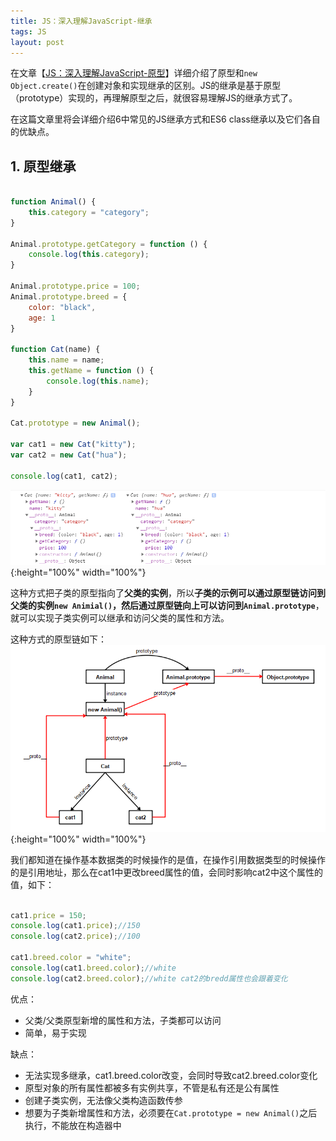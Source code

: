```yaml
---
title: JS：深入理解JavaScript-继承
tags: JS
layout: post
--- 
```


在文章【[JS：深入理解JavaScript-原型](https://limeii.github.io/2019/05/js-prototype/)】详细介绍了原型和```new``` ```Object.create()```在创建对象和实现继承的区别。JS的继承是基于原型（prototype）实现的，再理解原型之后，就很容易理解JS的继承方式了。


在这篇文章里将会详细介绍6中常见的JS继承方式和ES6 class继承以及它们各自的优缺点。

## 1. 原型继承
```js

function Animal() {
    this.category = "category";
}

Animal.prototype.getCategory = function () {
    console.log(this.category);
}

Animal.prototype.price = 100;
Animal.prototype.breed = {
    color: "black",
    age: 1
}

function Cat(name) {
    this.name = name;
    this.getName = function () {
        console.log(this.name);
    }
}

Cat.prototype = new Animal();

var cat1 = new Cat("kitty");
var cat2 = new Cat("hua");

console.log(cat1, cat2);
```
![js-inheritance](/assets/images/posts/js/js-inheritance01.png){:height="100%" width="100%"}

这种方式把子类的原型指向了**父类的实例**，所以**子类的示例可以通过原型链访问到父类的实例```new Animial()```，然后通过原型链向上可以访问到```Animal.prototype```**，就可以实现子类实例可以继承和访问父类的属性和方法。


这种方式的原型链如下：
![js-inheritance](/assets/images/posts/js/js-inheritance02.png){:height="100%" width="100%"}

我们都知道在操作基本数据类的时候操作的是值，在操作引用数据类型的时候操作的是引用地址，那么在cat1中更改breed属性的值，会同时影响cat2中这个属性的值，如下：

```js

cat1.price = 150;
console.log(cat1.price);//150
console.log(cat2.price);//100

cat1.breed.color = "white";
console.log(cat1.breed.color);//white
console.log(cat2.breed.color);//white cat2的bredd属性也会跟着变化
```

优点：
- 父类/父类原型新增的属性和方法，子类都可以访问
- 简单，易于实现

缺点：
- 无法实现多继承，cat1.breed.color改变，会同时导致cat2.breed.color变化
- 原型对象的所有属性都被多有实例共享，不管是私有还是公有属性
- 创建子类实例，无法像父类构造函数传参
- 想要为子类新增属性和方法，必须要在```Cat.prototype = new Animal()```之后执行，不能放在构造器中